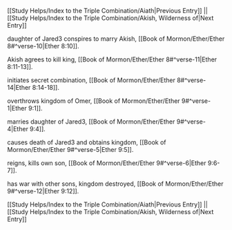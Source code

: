 [[Study Helps/Index to the Triple Combination/Aiath|Previous Entry]]  ||  [[Study Helps/Index to the Triple Combination/Akish, Wilderness of|Next Entry]]

 daughter of Jared3 conspires to marry Akish, [[Book of Mormon/Ether/Ether 8#^verse-10|Ether 8:10]].

 Akish agrees to kill king, [[Book of Mormon/Ether/Ether 8#^verse-11|Ether 8:11-13]].

 initiates secret combination, [[Book of Mormon/Ether/Ether 8#^verse-14|Ether 8:14-18]].

 overthrows kingdom of Omer, [[Book of Mormon/Ether/Ether 9#^verse-1|Ether 9:1]].

 marries daughter of Jared3, [[Book of Mormon/Ether/Ether 9#^verse-4|Ether 9:4]].

 causes death of Jared3 and obtains kingdom, [[Book of Mormon/Ether/Ether 9#^verse-5|Ether 9:5]].

 reigns, kills own son, [[Book of Mormon/Ether/Ether 9#^verse-6|Ether 9:6-7]].

 has war with other sons, kingdom destroyed, [[Book of Mormon/Ether/Ether 9#^verse-12|Ether 9:12]].

[[Study Helps/Index to the Triple Combination/Aiath|Previous Entry]]  ||  [[Study Helps/Index to the Triple Combination/Akish, Wilderness of|Next Entry]]